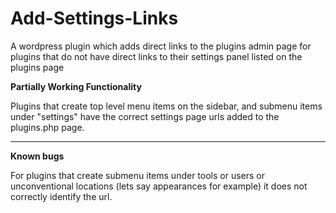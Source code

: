 # Add-Settings-Links

A wordpress plugin which adds direct links to the plugins admin page for plugins that do not have direct links to their settings panel listed on the plugins page

**Partially Working Functionality**

Plugins that create top level menu items on the sidebar, and submenu items under "settings" have the correct settings page urls added to the plugins.php page.

--------------------------------

**Known bugs** 

For plugins that create submenu items under tools or users or unconventional locations (lets say appearances for example) it does not correctly identify the url.
